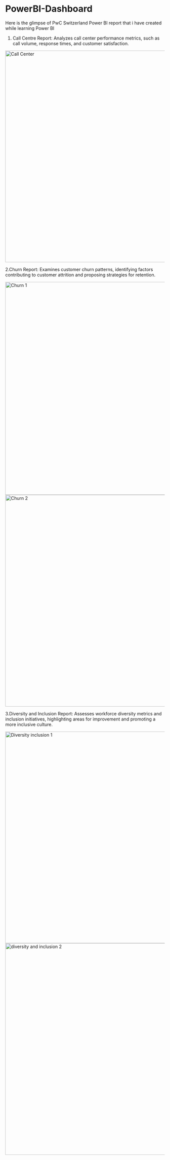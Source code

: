 # PowerBI-Dashboard

Here is the glimpse of PwC Switzerland Power BI report that i have created while learning Power BI

1. Call Centre Report: Analyzes call center performance metrics, such as call volume, response times, and customer satisfaction.

<img width="668" alt="Call Center" src="https://github.com/Pategarima/PowerBI-Dashboard/assets/168291296/64a60014-7945-4d89-9494-255fe15b717b">

2.Churn Report: Examines customer churn patterns, identifying factors contributing to customer attrition and proposing strategies for retention.

<img width="672" alt="Churn 1" src="https://github.com/Pategarima/PowerBI-Dashboard/assets/168291296/ec91c507-3de5-4bc3-a60c-05a0c641d6c1">
<img width="668" alt="Churn 2" src="https://github.com/Pategarima/PowerBI-Dashboard/assets/168291296/435adef2-4a64-4ad4-8e26-5ebc02423a67">

3.Diversity and Inclusion Report: Assesses workforce diversity metrics and inclusion initiatives, highlighting areas for improvement and promoting a more inclusive culture.

<img width="668" alt="Diversity   inclusion 1" src="https://github.com/Pategarima/PowerBI-Dashboard/assets/168291296/43a75efd-ea8f-4c42-828e-7d1c748b686d">
<img width="668" alt="diversity and inclusion 2" src="https://github.com/Pategarima/PowerBI-Dashboard/assets/168291296/686715a4-3aca-40d7-a9ba-582b8b86708d">
